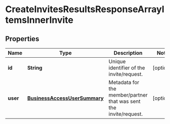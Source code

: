 

# CreateInvitesResultsResponseArrayItemsInnerInvite

## Properties

Name | Type | Description | Notes
------------ | ------------- | ------------- | -------------
**id** | **String** | Unique identifier of the invite/request. |  [optional]
**user** | [**BusinessAccessUserSummary**](BusinessAccessUserSummary.md) | Metadata for the member/partner that was sent the invite/request. |  [optional]





